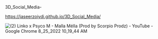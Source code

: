 3D_Social_Media-

https://jaseerzoiydi.github.io/3D_Social_Media/

![(2) Linko x Psyco M - Malla Mélla (Prod by Scorpio Prodz) - YouTube - Google Chrome 8_25_2022 10_19_44 AM](https://user-images.githubusercontent.com/99995087/186641754-455ea396-e1e7-4d51-8bce-22b69ef0267f.png)
